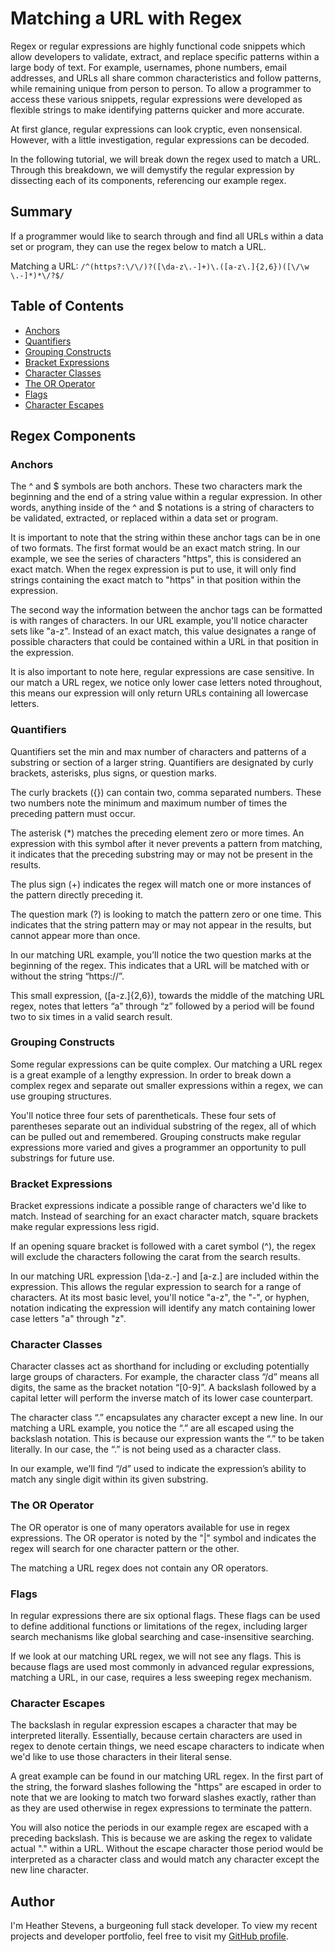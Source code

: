 # Matching a URL with Regex

Regex or regular expressions are highly functional code snippets which allow developers to validate, extract, and replace specific patterns within a large body of text. For example, usernames, phone numbers, email addresses, and URLs all share common characteristics and follow patterns, while remaining unique from person to person. To allow a programmer to access these various snippets, regular expressions were developed as flexible strings to make identifying patterns quicker and more accurate.

At first glance, regular expressions can look cryptic, even nonsensical. However, with a little investigation, regular expressions can be decoded.

In the following tutorial, we will break down the regex used to match a URL. Through this breakdown, we will demystify the regular expression by dissecting each of its components, referencing our example regex.

## Summary

If a programmer would like to search through and find all URLs within a data set or program, they can use the regex below to match a URL.

Matching a URL: `/^(https?:\/\/)?([\da-z\.-]+)\.([a-z\.]{2,6})([\/\w \.-]*)*\/?$/`

## Table of Contents

- [Anchors](#anchors)
- [Quantifiers](#quantifiers)
- [Grouping Constructs](#grouping-constructs)
- [Bracket Expressions](#bracket-expressions)
- [Character Classes](#character-classes)
- [The OR Operator](#the-or-operator)
- [Flags](#flags)
- [Character Escapes](#character-escapes)

## Regex Components

### Anchors

The ^ and $ symbols are both anchors. These two characters mark the beginning and the end of a string value within a regular expression. In other words, anything inside of the ^ and $ notations is a string of characters to be validated, extracted, or replaced within a data set or program.

It is important to note that the string within these anchor tags can be in one of two formats. The first format would be an exact match string. In our example, we see the series of characters "https", this is considered an exact match. When the regex expression is put to use, it will only find strings containing the exact match to "https" in that position within the expression.

The second way the information between the anchor tags can be formatted is with ranges of characters. In our URL example, you'll notice character sets like "a-z". Instead of an exact match, this value designates a range of possible characters that could be contained within a URL in that position in the expression.

It is also important to note here, regular expressions are case sensitive. In our match a URL regex, we notice only lower case letters noted throughout, this means our expression will only return URLs containing all lowercase letters.

### Quantifiers

Quantifiers set the min and max number of characters and patterns of a substring or section of a larger string. Quantifiers are designated by curly brackets, asterisks, plus signs, or question marks.

The curly brackets ({}) can contain two, comma separated numbers. These two numbers note the minimum and maximum number of times the preceding pattern must occur.

The asterisk (\*) matches the preceding element zero or more times. An expression with this symbol after it never prevents a pattern from matching, it indicates that the preceding substring may or may not be present in the results.

The plus sign (+) indicates the regex will match one or more instances of the pattern directly preceding it.

The question mark (?) is looking to match the pattern zero or one time. This indicates that the string pattern may or may not appear in the results, but cannot appear more than once.

In our matching URL example, you’ll notice the two question marks at the beginning of the regex. This indicates that a URL will be matched with or without the string “https://”.

This small expression, ([a-z\.]{2,6}), towards the middle of the matching URL regex, notes that letters “a” through “z” followed by a period will be found two to six times in a valid search result.

### Grouping Constructs

Some regular expressions can be quite complex. Our matching a URL regex is a great example of a lengthy expression. In order to break down a complex regex and separate out smaller expressions within a regex, we can use grouping structures.

You'll notice three four sets of parentheticals. These four sets of parentheses separate out an individual substring of the regex, all of which can be pulled out and remembered. Grouping constructs make regular expressions more varied and gives a programmer an opportunity to pull substrings for future use.

### Bracket Expressions

Bracket expressions indicate a possible range of characters we'd like to match. Instead of searching for an exact character match, square brackets make regular expressions less rigid.

If an opening square bracket is followed with a caret symbol (^), the regex will exclude the characters following the carat from the search results.

In our matching URL expression [\da-z\.-] and [a-z\.] are included within the expression. This allows the regular expression to search for a range of characters. At its most basic level, you'll notice "a-z", the "-", or hyphen, notation indicating the expression will identify any match containing lower case letters "a" through "z".

### Character Classes

Character classes act as shorthand for including or excluding potentially large groups of characters. For example, the character class “/d” means all digits, the same as the bracket notation “[0-9]”. A backslash followed by a capital letter will perform the inverse match of its lower case counterpart.

The character class “.” encapsulates any character except a new line. In our matching a URL example, you notice the “.” are all escaped using the backslash notation. This is because our expression wants the “.” to be taken literally. In our case, the “.” is not being used as a character class.

In our example, we’ll find “/d” used to indicate the expression’s ability to match any single digit within its given substring.

### The OR Operator

The OR operator is one of many operators available for use in regex expressions. The OR operator is noted by the "|" symbol and indicates the regex will search for one character pattern or the other.

The matching a URL regex does not contain any OR operators.

### Flags

In regular expressions there are six optional flags. These flags can be used to define additional functions or limitations of the regex, including larger search mechanisms like global searching and case-insensitive searching.

If we look at our matching URL regex, we will not see any flags. This is because flags are used most commonly in advanced regular expressions, matching a URL, in our case, requires a less sweeping regex mechanism.

### Character Escapes

The backslash in regular expression escapes a character that may be interpreted literally. Essentially, because certain characters are used in regex to denote certain things, we need escape characters to indicate when we'd like to use those characters in their literal sense.

A great example can be found in our matching URL regex. In the first part of the string, the forward slashes following the "https" are escaped in order to note that we are looking to match two forward slashes exactly, rather than as they are used otherwise in regex expressions to terminate the pattern.

You will also notice the periods in our example regex are escaped with a preceding backslash. This is because we are asking the regex to validate actual "." within a URL. Without the escape character those period would be interpreted as a character class and would match any character except the new line character.

## Author

I'm Heather Stevens, a burgeoning full stack developer. To view my recent projects and developer portfolio, feel free to visit my [GitHub profile](https://github.com/heatherveva).
